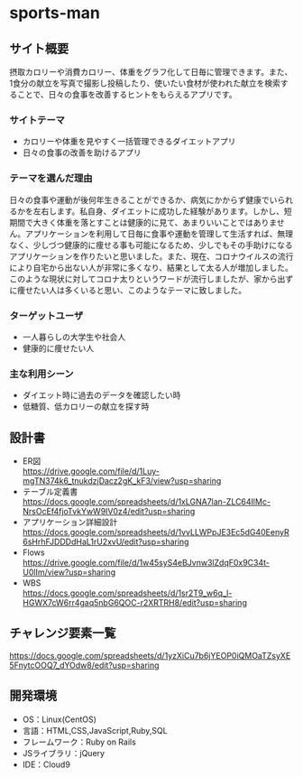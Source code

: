 # sports-man

## サイト概要
摂取カロリーや消費カロリー、体重をグラフ化して日毎に管理できます。また、1食分の献立を写真で撮影し投稿したり、使いたい食材が使われた献立を検索することで、日々の食事を改善するヒントをもらえるアプリです。

### サイトテーマ
* カロリーや体重を見やすく一括管理できるダイエットアプリ
* 日々の食事の改善を助けるアプリ

### テーマを選んだ理由
日々の食事や運動が後何年生きることができるか、病気にかからず健康でいられるかを左右します。私自身、ダイエットに成功した経験があります。しかし、短期間で大きく体重を落とすことは健康的に見て、あまりいいことではありません。アプリケーションを利用して日毎に食事や運動を管理して生活すれば、無理なく、少しづつ健康的に痩せる事も可能になるため、少しでもその手助けになるアプリケーションを作りたいと思いました。また、現在、コロナウイルスの流行により自宅から出ない人が非常に多くなり、結果として太る人が増加しました。このような現状に対してコロナ太りというワードが流行しましたが、家から出ずに痩せたい人は多くいると思い、このようなテーマに致しました。

### ターゲットユーザ
* 一人暮らしの大学生や社会人
* 健康的に痩せたい人

### 主な利用シーン
* ダイエット時に過去のデータを確認したい時
* 低糖質、低カロリーの献立を探す時

## 設計書
* ER図　　　　　　　　　　　　　　　　　　　　　　　　　　　　　　https://drive.google.com/file/d/1Luy-mgTN374k6_tnukdzjDacz2gK_kF3/view?usp=sharing
* テーブル定義書　　　　　　　　　　　　　　　　　　　　　　　　　https://docs.google.com/spreadsheets/d/1xLGNA7lan-ZLC64IlMc-NrsOcEf4fjoTvkYwW9IV0z4/edit?usp=sharing
* アプリケーション詳細設計　　　　　　　　　　　　　　　　　　　　https://docs.google.com/spreadsheets/d/1vvLLWPpJE3Ec5dG40EenyR6sHrhFJDDDdHaL1rU2xvU/edit?usp=sharing
* Flows　　　　　　　　　　　　　　　　　　　　　　　　　　　　 　https://drive.google.com/file/d/1w45syS4eBJvnw3lZdqF0x9C34t-U0lIm/view?usp=sharing
* WBS　　　　　　　　　　　　　　　　　　　　　　　　　　　　　   https://docs.google.com/spreadsheets/d/1sr2T9_w6q_l-HGWX7cW6rr4gaq5nbG6QOC-r2XRTRH8/edit?usp=sharing


## チャレンジ要素一覧
https://docs.google.com/spreadsheets/d/1yzXiCu7b6jYEOP0iQMOaTZsyXE5FnytcOOQ7_dYOdw8/edit?usp=sharing

## 開発環境
- OS：Linux(CentOS)
- 言語：HTML,CSS,JavaScript,Ruby,SQL
- フレームワーク：Ruby on Rails
- JSライブラリ：jQuery
- IDE：Cloud9

